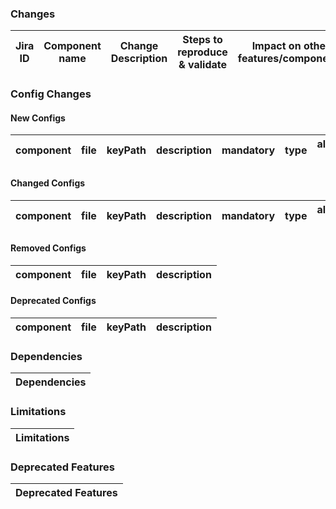 ### Changes
| Jira ID | Component name | Change Description | Steps to reproduce & validate | Impact on other features/components |
| --- | --- | --- | --- | --- |

### Config Changes
#### New Configs
| component | file | keyPath | description | mandatory | type | allowed-value | default-value | sample-value |
| --- | --- | --- | --- | --- | --- | --- | --- | --- |

#### Changed Configs
| component | file | keyPath | description | mandatory | type | allowed-value | default-value | sample-value |
| --- | --- | --- | --- | --- | --- | --- | --- | --- |

#### Removed Configs
| component | file | keyPath | description |
| --- | --- | --- | --- |

#### Deprecated Configs
| component | file | keyPath | description |
| --- | --- | --- | --- |

### Dependencies
| Dependencies |
| --- |

### Limitations
| Limitations |
| --- |

### Deprecated Features
| Deprecated Features |
| --- |
